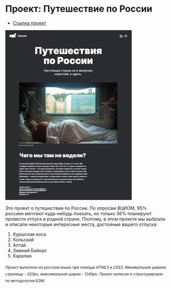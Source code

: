 # Проект: Путешествие по России
* [Ссылка проект]( https://anastasiiakunstman.github.io/russian-travel/index.html )

![Путешествие по России](/image/%D0%BF%D1%83%D1%82%D0%B5%D1%88%D0%B5%D1%81%D1%82%D0%B2%D0%B8%D0%B5%20%D0%BF%D0%BE%20%D0%A0%D0%BE%D1%81%D1%81%D0%B8%D0%B8.JPG)

Это проект о путешествии по России.
По опросам ВЦИОМ, 95% россиян мечтают куда-нибудь поехать, но только 36% планируют провести отпуск в родной стране.
Поэтому, в этом проекте мы выбрали и описали некоторые интересные места, достойные вашего отпуска:

1. Куршская коса
2. Кольский
3. Алтай
4. Зимний Байкал
5. Карелия

<sub>*Проект выполнен на русском языке при помощи HTML5 и CSS3. Минимальная ширина страницы - 320px, максимальная ширна - 1240px. Проект написан и структурирован по методологии БЭМ.*</sub>
